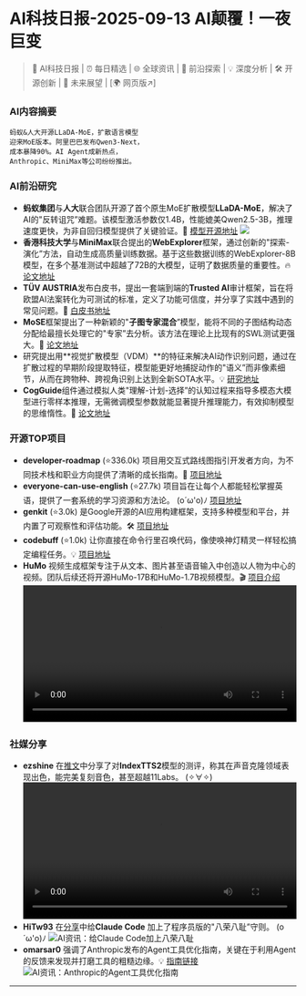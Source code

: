 
# AI科技日报-2025-09-13 AI颠覆！一夜巨变
> 🤖 AI科技日报 | ⏰ 每日精选 | 🌐 全球资讯 | 🔬 前沿探索 | 💡 深度分析 | 🛠️ 开源创新 | 🚀 未来展望 | [🌍 网页版↗️]
### **AI内容摘要**
```
蚂蚁&人大开源LLaDA-MoE，扩散语言模型
迎来MoE版本。阿里巴巴发布Qwen3-Next，
成本暴降90%。AI Agent成新热点，
Anthropic、MiniMax等公司纷纷推出。
```
### AI前沿研究
*   **蚂蚁集团**与**人大**联合团队开源了首个原生MoE扩散模型**LLaDA-MoE**，解决了AI的"反转诅咒”难题。该模型激活参数仅1.4B，性能媲美Qwen2.5-3B，推理速度更快，为非自回归模型提供了关键验证。🚀 [模型开源地址](https://www.jiqizhixin.com/articles/2025-09-12-15)
    ![](https://cdn.jiqizhixin.com/assets/global/logo-4819103cf20202b394b95f4d561b26f2959f5be5b58198c02f5a869244beff8c.png)
*   **香港科技大学**与**MiniMax**联合提出的**WebExplorer**框架，通过创新的"探索-演化”方法，自动生成高质量训练数据。基于这些数据训练的WebExplorer-8B模型，在多个基准测试中超越了72B的大模型，证明了数据质量的重要性。🔥 [论文地址](https://arxiv.org/abs/2509.06501)
*   **TÜV AUSTRIA**发布白皮书，提出一套端到端的**Trusted AI**审计框架，旨在将欧盟AI法案转化为可测试的标准，定义了功能可信度，并分享了实践中遇到的常见问题。🧐 [白皮书地址](https://arxiv.org/abs/2509.08852)
*   **MoSE**框架提出了一种新颖的"**子图专家混合**”模型，能将不同的子图结构动态分配给最擅长处理它的"专家”去分析。该方法在理论上比现有的SWL测试更强大。🤔 [论文地址](https://arxiv.org/abs/2509.09337)
*   研究提出用**视觉扩散模型（VDM）**的特征来解决AI动作识别问题，通过在扩散过程的早期阶段提取特征，模型能更好地捕捉动作的"语义”而非像素细节，从而在跨物种、跨视角识别上达到全新SOTA水平。💡 [研究地址](https://arxiv.org/abs/2509.08908)
*   **CogGuide**组件通过模拟人类"理解-计划-选择”的认知过程来指导多模态大模型进行零样本推理，无需微调模型参数就能显著提升推理能力，有效抑制模型的思维惰性。🧠 [论文地址](https://arxiv.org/abs/2509.06641)
### 开源TOP项目
*   **developer-roadmap** (⭐336.0k) 项目用交互式路线图指引开发者方向，为不同技术栈和职业方向提供了清晰的成长指南。🧭 [项目地址](https://github.com/kamranahmedse/developer-roadmap)
*   **everyone-can-use-english** (⭐27.7k) 项目旨在让每个人都能轻松掌握英语，提供了一套系统的学习资源和方法论。 (o´ω'o)ﾉ [项目地址](https://github.com/ZuodaoTech/everyone-can-use-english)
*   **genkit** (⭐3.0k) 是Google开源的AI应用构建框架，支持多种模型和平台，并内置了可观察性和评估功能。🛠️ [项目地址](https://github.com/firebase/genkit)
*   **codebuff** (⭐1.0k) 让你直接在命令行里召唤代码，像使唤神灯精灵一样轻松搞定编程任务。💡 [项目地址](https://github.com/CodebuffAI/CodebuffAI)
*   **HuMo** 视频生成框架专注于从文本、图片甚至语音输入中创造以人物为中心的视频。团队后续还将开源HuMo-17B和HuMo-1.7B视频模型。🎬 [项目介绍](https://phantom-video.github.io/HuMo/)
    <video src="https://source.hubtoday.app/images/2025/09/news_01k4z9cp2jfy597dq9fsa6x7rh.mp4" controls="controls" width="100%"></video>
### 社媒分享
*   **ezshine** 在[推文](https://x.com/ezshine/status/1966479695773323710)中分享了对**IndexTTS2**模型的测评，称其在声音克隆领域表现出色，能完美复刻音色，甚至超越11Labs。 (✧∀✧)
    <video src="https://source.hubtoday.app/images/2025/09/news_01k4z9d70sezm8xgdzakhscvac.mp4" controls="controls" width="100%"></video>
*   **HiTw93** 在[分享](https://x.com/HiTw93/status/1966449524534022304)中给**Claude Code** 加上了程序员版的"八荣八耻”守则。 (o´ω'o)ﾉ
    ![AI资讯：给Claude Code加上八荣八耻](https://source.hubtoday.app/images/2025/09/news_01k4z9dbb6f18rwz3wsz2z0dkq.avif)
*   **omarsar0** 强调了Anthropic发布的Agent工具优化指南，关键在于利用Agent的反馈来发现并打磨工具的粗糙边缘。💡 [指南链接](https://x.com/omarsar0/status/1966257590071079220)
    ![AI资讯：Anthropic的Agent工具优化指南](https://source.hubtoday.app/images/2025/09/news_01k4z9de07ed8rd1f91wmb3h8n.avif)
---